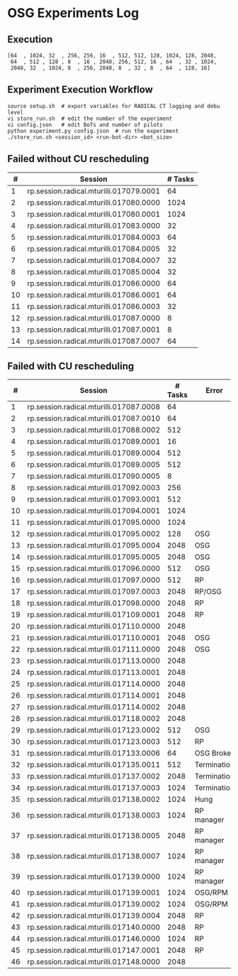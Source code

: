 OSG Experiments Log
===================

Execution
---------
```
[64  , 1024, 32  , 256, 256, 16  , 512, 512, 128, 1024, 128, 2048,
 64  , 512 , 128 , 8  , 16 , 2048, 256, 512, 16 , 64  , 32 , 1024,
 2048, 32  , 1024, 8  , 256, 2048, 8  , 32 , 8  , 64  , 128, 16]
```

Experiment Execution Workflow
-----------------------------
```
source setup.sh  # export variables for RADICAL CT logging and debu level
vi store_run.sh  # edit the number of the experiment
vi config.json   # edit BoTs and number of pilots
python experiment.py config.json  # run the experiment
./store_run.sh <session_id> <run-bot-dir> <bot_size>
```

Failed without CU rescheduling
------------------------------

| #  | Session                                 | # Tasks |
|----|-----------------------------------------|---------|
| 1  | rp.session.radical.mturilli.017079.0001 | 64      |
| 2  | rp.session.radical.mturilli.017080.0000 | 1024    |
| 3  | rp.session.radical.mturilli.017080.0001 | 1024    |
| 4  | rp.session.radical.mturilli.017083.0000 | 32      |
| 5  | rp.session.radical.mturilli.017084.0003 | 64      |
| 6  | rp.session.radical.mturilli.017084.0005 | 32      |
| 7  | rp.session.radical.mturilli.017084.0007 | 32      |
| 8  | rp.session.radical.mturilli.017085.0004 | 32      |
| 9  | rp.session.radical.mturilli.017086.0000 | 64      |
| 10 | rp.session.radical.mturilli.017086.0001 | 64      |
| 11 | rp.session.radical.mturilli.017086.0003 | 32      |
| 12 | rp.session.radical.mturilli.017087.0000 | 8       |
| 13 | rp.session.radical.mturilli.017087.0001 | 8       |
| 14 | rp.session.radical.mturilli.017087.0007 | 64      |

Failed with CU rescheduling
---------------------------

| #  | Session                                 | # Tasks | Error       |
|----|-----------------------------------------|---------|-------------|
| 1  | rp.session.radical.mturilli.017087.0008 | 64      |             |
| 2  | rp.session.radical.mturilli.017087.0010 | 64      |             |
| 3  | rp.session.radical.mturilli.017088.0002 | 512     |             |
| 4  | rp.session.radical.mturilli.017089.0001 | 16      |             |
| 5  | rp.session.radical.mturilli.017089.0004 | 512     |             |
| 6  | rp.session.radical.mturilli.017089.0005 | 512     |             |
| 7  | rp.session.radical.mturilli.017090.0005 | 8       |             |
| 8  | rp.session.radical.mturilli.017092.0003 | 256     |             |
| 9  | rp.session.radical.mturilli.017093.0001 | 512     |             |
| 10 | rp.session.radical.mturilli.017094.0001 | 1024    |             |
| 11 | rp.session.radical.mturilli.017095.0000 | 1024    |             |
| 12 | rp.session.radical.mturilli.017095.0002 | 128     | OSG         |
| 13 | rp.session.radical.mturilli.017095.0004 | 2048    | OSG         |
| 14 | rp.session.radical.mturilli.017095.0005 | 2048    | OSG         |
| 15 | rp.session.radical.mturilli.017096.0000 | 512     | OSG         |
| 16 | rp.session.radical.mturilli.017097.0000 | 512     | RP          |
| 17 | rp.session.radical.mturilli.017097.0003 | 2048    | RP/OSG      |
| 18 | rp.session.radical.mturilli.017098.0000 | 2048    | RP          |
| 19 | rp.session.radical.mturilli.017109.0001 | 2048    | RP          |
| 20 | rp.session.radical.mturilli.017110.0000 | 2048    |             |
| 21 | rp.session.radical.mturilli.017110.0001 | 2048    | OSG         |
| 22 | rp.session.radical.mturilli.017111.0000 | 2048    | OSG         |
| 23 | rp.session.radical.mturilli.017113.0000 | 2048    |             |
| 24 | rp.session.radical.mturilli.017113.0001 | 2048    |             |
| 25 | rp.session.radical.mturilli.017114.0000 | 2048    |             |
| 26 | rp.session.radical.mturilli.017114.0001 | 2048    |             |
| 27 | rp.session.radical.mturilli.017114.0002 | 2048    |             |
| 28 | rp.session.radical.mturilli.017118.0002 | 2048    |             |
| 29 | rp.session.radical.mturilli.017123.0002 | 512     | OSG         |
| 30 | rp.session.radical.mturilli.017123.0003 | 512     | RP          |
| 31 | rp.session.radical.mturilli.017133.0006 | 64      | OSG Broker  |
| 32 | rp.session.radical.mturilli.017135.0011 | 512     | Termination |
| 33 | rp.session.radical.mturilli.017137.0002 | 2048    | Termination |
| 34 | rp.session.radical.mturilli.017137.0003 | 1024    | Termination |
| 35 | rp.session.radical.mturilli.017138.0002 | 1024    | Hung        |
| 36 | rp.session.radical.mturilli.017138.0003 | 1024    | RP manager  |
| 37 | rp.session.radical.mturilli.017138.0005 | 2048    | RP manager  |
| 38 | rp.session.radical.mturilli.017138.0007 | 1024    | RP manager  |
| 39 | rp.session.radical.mturilli.017139.0000 | 1024    | RP manager  |
| 40 | rp.session.radical.mturilli.017139.0001 | 1024    | OSG/RPM     |
| 41 | rp.session.radical.mturilli.017139.0002 | 1024    | OSG/RPM     |
| 42 | rp.session.radical.mturilli.017139.0004 | 2048    | RP          |
| 43 | rp.session.radical.mturilli.017140.0000 | 2048    | RP          |
| 44 | rp.session.radical.mturilli.017146.0000 | 1024    | RP          |
| 45 | rp.session.radical.mturilli.017147.0001 | 2048    | RP          |
| 46 | rp.session.radical.mturilli.017148.0000 | 2048    |             |
